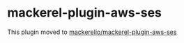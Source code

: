 mackerel-plugin-aws-ses
=================================

This plugin moved to [mackerelio/mackerel-plugin-aws-ses][url]

[url]: https://github.com/mackerelio/mackerel-plugin-aws-ses
